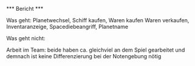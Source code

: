 *** Bericht ***

Was geht: Planetwechsel, Schiff kaufen, Waren kaufen
		  Waren verkaufen, Inventaranzeige, Spacediebeangriff, Planetname
		  
Was geht nicht:
				
				
								
Arbeit im Team: beide haben ca. gleichviel an dem Spiel gearbeitet und
                demnach ist keine Differenzierung bei der Notengebung nötig
